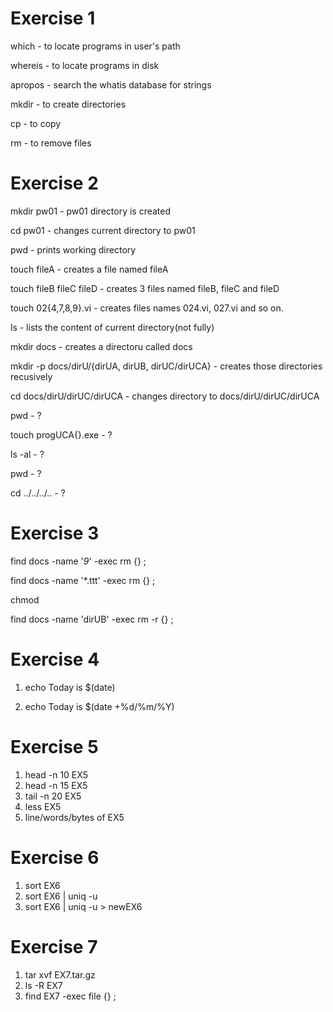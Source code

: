 # Exercise 1

which - to locate programs in user's path

whereis - to locate programs in disk

apropos - search the whatis database for strings

mkdir - to create directories

cp - to copy

rm - to remove files

# Exercise 2

mkdir pw01 - pw01 directory is created

cd pw01 - changes current directory to pw01

pwd - prints working directory

touch fileA - creates a file named fileA

touch fileB fileC fileD - creates 3 files named fileB, fileC and fileD

touch 02{4,7,8,9}.vi - creates files names 024.vi, 027.vi and so on.

ls - lists the content of current directory(not fully)

mkdir docs - creates a directoru called docs

mkdir -p docs/dirU/{dirUA, dirUB, dirUC/dirUCA} - creates those directories recusively

cd docs/dirU/dirUC/dirUCA - changes directory to docs/dirU/dirUC/dirUCA

pwd - ?

touch progUCA{}.exe - ?

ls -al - ?

pwd - ?

cd ../../../.. - ?

# Exercise 3

find docs -name '*9*' -exec rm {} \;

find docs -name '*.ttt' -exec rm {} \;

chmod 

find docs -name 'dirUB' -exec rm -r {} \;

# Exercise 4

1. echo Today is $(date)

2. echo Today is $(date +%d/%m/%Y)

# Exercise 5

1. head -n 10 EX5
2. head -n 15 EX5
3. tail -n 20 EX5
4. less EX5
5. line/words/bytes of EX5

# Exercise 6

1. sort EX6
2. sort EX6 | uniq -u
3. sort EX6 | uniq -u > newEX6

# Exercise 7

1. tar xvf EX7.tar.gz
2. ls -R EX7
3. find EX7 -exec file {} \;
